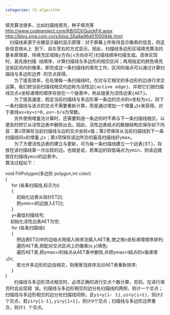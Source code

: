 ```yaml
---
categories: CS-algorithm
---
```

填充算法很多，比如扫描线填充，种子填充等 <br />http://www.codeproject.com/KB/GDI/QuickFill.aspx <br />http://blog.sina.com.cn/s/blog_55a8a96d0100084k.html<br /><font face="Courier New">　扫描线来源于光栅显示器的显示原理：对于屏幕上所有待显示像素的信息，将这些信息按从上 到下、自左至右的方式显示。因此，扫描线多边形区域填充算法的基本原理是，待填充区域按y方向(x方向亦可)扫描线顺序扫描生成。具体实现时，首先按扫描 线顺序，计算扫描线与多边形的相交区间；再用指定的颜色填充这些区间内的像素，即完成这一条扫描线的填充工作。区间的端点可以通过计算扫描线与多边形边界 的交点获得。<br />  　　为了提高效率，在处理每一条扫描线时，仅对与它相交的多边形的边进行求交运算。我们把当前扫描线相交的边称为活性边(active edge)，并把它们按扫描线交点x坐标递增的顺序存放在一个链表中，称此链表为活性边表(AET)。<br />  　　为了提高速度，假定当前扫描线与多边形某一条边的交点的x坐标为xi，则下一条扫描线与该点的交点不需要重新计算，而是通过增加一个增量&#8895;x来获得。对于直线ax+by+c=0,&#8895;x=-b/a为常数。<br /> 　　另外使用增量法计算时，还需要知道一条边何时不再与下一条扫描线相交，以便及时把它从活性边表中删除出去。因此，活性边表结点的数据结构应保存如下内 容：第1项保存当前扫描线与边的交点坐标x值；第2项保存从当前扫描线到下一条扫描线间x的增量&#8895;x；第3项保存该边所交的最高扫描线好ymax。<br />  　　为了方便活性边表的建立与更新，可为每一条扫描线建立一个边表(ET)，存放在该扫描线第一次出现的边。也就是说，若某边的较低端点为ymin，则该边就放在扫描线ymin的边表中。<br />  算法过程如下：</font> <div>void FillPolygon(多边形 polygon,int color)<br /> {<br /> &nbsp;<wbr>&nbsp;<wbr>&nbsp;<wbr>&nbsp;<wbr> for (各条扫描线,标示为i)<br /> &nbsp;<wbr>&nbsp;<wbr>&nbsp;<wbr>&nbsp;<wbr> {<br /> &nbsp;<wbr>&nbsp;<wbr>&nbsp;<wbr>&nbsp;<wbr>&nbsp;<wbr>&nbsp;<wbr>&nbsp;<wbr>&nbsp;<wbr>&nbsp;<wbr> 初始化边表头指针ET[i];<br /> &nbsp;<wbr>&nbsp;<wbr>&nbsp;<wbr>&nbsp;<wbr>&nbsp;<wbr>&nbsp;<wbr>&nbsp;<wbr>&nbsp;<wbr>&nbsp;<wbr> 把ymin=i的边放入ET[i];<br /> &nbsp;<wbr>&nbsp;<wbr>&nbsp;<wbr>&nbsp;<wbr> }<br /> &nbsp;<wbr>&nbsp;<wbr>&nbsp;<wbr>&nbsp;<wbr> y=最低扫描线号;<br /> &nbsp;<wbr>&nbsp;<wbr>&nbsp;<wbr>&nbsp;<wbr> 初始化活性边表AET为空;<br /> &nbsp;<wbr>&nbsp;<wbr>&nbsp;<wbr>&nbsp;<wbr> for (各条扫描线i)<br /> &nbsp;<wbr>&nbsp;<wbr>&nbsp;<wbr>&nbsp;<wbr> {<br /> &nbsp;<wbr>&nbsp;<wbr>&nbsp;<wbr>&nbsp;<wbr>&nbsp;<wbr>&nbsp;<wbr>&nbsp;<wbr>&nbsp;<wbr>&nbsp;<wbr> 把边表ET[i]中的边结点用插入排序法插入AET表,使之按x坐标递增顺序排列;<br />  &nbsp;<wbr>&nbsp;<wbr>&nbsp;<wbr>&nbsp;<wbr>&nbsp;<wbr>&nbsp;<wbr>&nbsp;<wbr>&nbsp;<wbr>&nbsp;<wbr> 遍历AET表,把配对交点区间上的像素(x,y)填色;<br /> &nbsp;<wbr>&nbsp;<wbr>&nbsp;<wbr>&nbsp;<wbr>&nbsp;<wbr>&nbsp;<wbr>&nbsp;<wbr>&nbsp;<wbr>&nbsp;<wbr> 遍历AET表,把ymax=i的结点从AET表中删除,并把ymax&gt;i结点的x值递增&#8895;x;<br />  &nbsp;<wbr>&nbsp;<wbr>&nbsp;<wbr>&nbsp;<wbr>&nbsp;<wbr>&nbsp;<wbr>&nbsp;<wbr>&nbsp;<wbr>&nbsp;<wbr> 若允许多边形的边自相交，则用冒泡排序法对AET表重新排序;<br /> &nbsp;<wbr>&nbsp;<wbr>&nbsp;<wbr>&nbsp;<wbr> }<br /> }</div> <div><font face="Courier New">　　扫描线与多边形顶点相交时，必须正确的进行交点个数计算，否则，在进行填充时会出现错 误。扫描线与多边形相交的边分处扫描线的两侧，则计一个交点；扫描线与多边形相交的边分处扫描线同侧，且yi&lt;y(i- 1),yi&lt;y(i+1)，则计2个交点，若yi&gt;y(i-1),yi&gt;y(i+1)，则计0个交点；扫描线与多边形边界重合，则计1 个交点。</font></div>